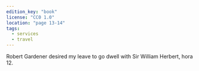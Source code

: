 ```yaml
---
edition_key: "book"
license: "CC0 1.0"
location: "page 13-14"
tags:
  - services
  - travel
---
```

Robert Gardener desired my leave to go dwell
with Sir William Herbert, hora 12.
